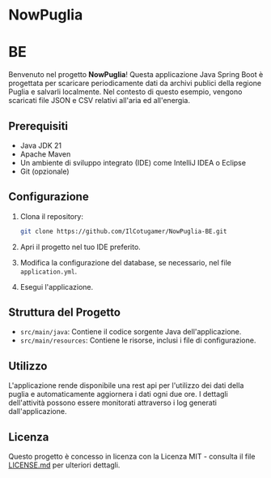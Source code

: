 # NowPuglia

# BE
Benvenuto nel progetto **NowPuglia**! Questa applicazione Java Spring Boot è progettata per scaricare periodicamente dati da archivi publici della regione Puglia e salvarli localmente. Nel contesto di questo esempio, vengono scaricati file JSON e CSV relativi all'aria ed all'energia.

## Prerequisiti

- Java JDK 21
- Apache Maven
- Un ambiente di sviluppo integrato (IDE) come IntelliJ IDEA o Eclipse
- Git (opzionale)

## Configurazione

1. Clona il repository:

   ```bash
   git clone https://github.com/IlCotugamer/NowPuglia-BE.git
   ```

2. Apri il progetto nel tuo IDE preferito.

3. Modifica la configurazione del database, se necessario, nel file `application.yml`.

4. Esegui l'applicazione.

## Struttura del Progetto

- `src/main/java`: Contiene il codice sorgente Java dell'applicazione.
- `src/main/resources`: Contiene le risorse, inclusi i file di configurazione.

## Utilizzo

L'applicazione rende disponibile una rest api per l'utilizzo dei dati della puglia e automaticamente aggiornera i dati ogni due ore. I dettagli dell'attività possono essere monitorati attraverso i log generati dall'applicazione.

## Licenza

Questo progetto è concesso in licenza con la Licenza MIT - consulta il file [LICENSE.md](LICENSE.md) per ulteriori dettagli.
